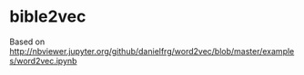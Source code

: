 # bible2vec
Based on http://nbviewer.jupyter.org/github/danielfrg/word2vec/blob/master/examples/word2vec.ipynb
